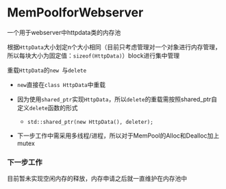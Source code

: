# MemPoolforWebserver

一个用于webserver中httpdata类的内存池

根据`HttpData`大小划定n个大小相同（目前只考虑管理对一个对象进行内存管理，所以每块大小为固定值：`sizeof(HttpData)`）block进行集中管理

重载`HttpData`的`new `与`delete`

* `new`直接在`class HttpData`中重载
* 因为使用`shared_ptr`实现`HttpData`，所以`delete`的重载需按照shared_ptr自定义`delete`函数的形式
  * `std::shared_ptr(new HttpData(), deleter);`

* 下一步工作中需采用多线程/进程，所以对于MemPool的Alloc和Dealloc加上mutex 



### 下一步工作

目前暂未实现空闲内存的释放，内存申请之后就一直维护在内存池中